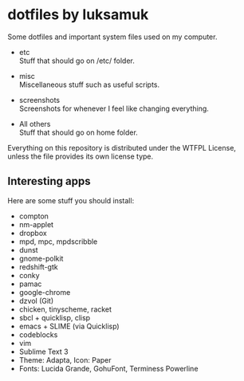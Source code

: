 dotfiles by luksamuk
====================

Some dotfiles and important system files used on my computer.

- etc<br/>
Stuff that should go on /etc/ folder.

- misc<br/>
Miscellaneous stuff such as useful scripts.

- screenshots<br/>
Screenshots for whenever I feel like changing everything.

- All others<br/>
Stuff that should go on home folder.

Everything on this repository is distributed under the WTFPL License, unless the file provides its own license type.


Interesting apps
----------------

Here are some stuff you should install:

- compton
- nm-applet
- dropbox
- mpd, mpc, mpdscribble
- dunst
- gnome-polkit
- redshift-gtk
- conky
- pamac
- google-chrome
- dzvol (Git)
- chicken, tinyscheme, racket
- sbcl + quicklisp, clisp
- emacs + SLIME (via Quicklisp)
- codeblocks
- vim
- Sublime Text 3
- Theme: Adapta, Icon: Paper
- Fonts: Lucida Grande, GohuFont, Terminess Powerline
